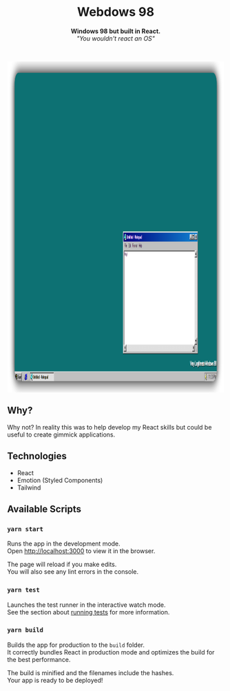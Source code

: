 <h1 align="center">Webdows 98</h1>

<p align="center">
  <strong>Windows 98 but built in React.</strong>
  <br />
  <em>"You wouldn't react an OS"</em>
</p>

<br />

<p align="center">
  <img align="center" height="768" src="./.github/preview.png">
</p>

## Why?

Why not? In reality this was to help develop my React skills but could be useful to create gimmick applications.

## Technologies

- React
- Emotion (Styled Components)
- Tailwind

## Available Scripts

### `yarn start`

Runs the app in the development mode.\
Open [http://localhost:3000](http://localhost:3000) to view it in the browser.

The page will reload if you make edits.\
You will also see any lint errors in the console.

### `yarn test`

Launches the test runner in the interactive watch mode.\
See the section about [running tests](https://facebook.github.io/create-react-app/docs/running-tests) for more information.

### `yarn build`

Builds the app for production to the `build` folder.\
It correctly bundles React in production mode and optimizes the build for the best performance.

The build is minified and the filenames include the hashes.\
Your app is ready to be deployed!
